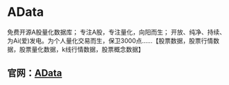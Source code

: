 # AData

免费开源A股量化数据库； 专注A股，专注量化，向阳而生； 开放、纯净、持续、为Ai(爱)发电。为个人量化交易而生，保卫3000点......【股票数据，股票行情数据，股票量化数据，k线行情数据，股票概念数据】

## 官网：[AData](https://adata.30006124.xyz/)